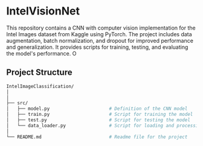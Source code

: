 # **IntelVisionNet**

This repository contains a CNN with computer vision implementation for the Intel Images dataset from Kaggle using PyTorch. The project includes data augmentation, batch normalization, and dropout for improved performance and generalization. It provides scripts for training, testing, and evaluating the model's performance. O

## **Project Structure**

```bash
IntelImageClassification/
│   
│
├── src/
│   ├── model.py                      # Definition of the CNN model
│   ├── train.py                      # Script for training the model
│   ├── test.py                       # Script for testing the model
│   └── data_loader.py                # Script for loading and processing data
│
└── README.md                         # Readme file for the project
